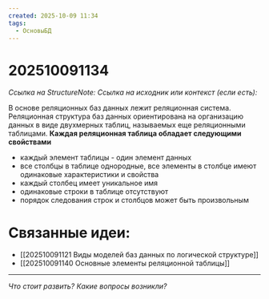 ```yaml
---
created: 2025-10-09 11:34
tags:
  - ОсновыБД
---
```

# 202510091134
*Ссылка на StructureNote:* 
*Ссылка на исходник или контекст (если есть):* 

В основе реляционных баз данных лежит реляционная система. Реляционная структура баз данных ориентирована на организацию данных в виде двухмерных таблиц, называемых еще реляционными таблицами.
**Каждая реляционная таблица обладает следующими свойствами**
- каждый элемент таблицы - один элемент данных
- все столбцы в таблице однородные, все элементы в столбце имеют одинаковые характеристики и свойства
- каждый столбец имеет уникальное имя
- одинаковые строки в таблице отсутствуют
- порядок следования строк и столбцов может быть произвольным

# Связанные идеи:
* [[202510091121 Виды моделей баз данных по логической структуре]]
* [[202510091140 Основные элементы реляционной таблицы]]
---

*Что стоит развить? Какие вопросы возникли?*